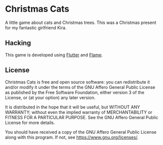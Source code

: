 # Christmas Cats  

A little game about cats and Christmas trees. This was a Christmas present for
my fantastic girlfriend Kira.

## Hacking

This game is developed using [Flutter](https://flutter.dev/) and
[Flame](https://flame-engine.org/).

## License

Christmas Cats is free and open source software: you can redistribute it and/or
modify it under the terms of the GNU Affero General Public License as published
by the Free Software Foundation, either version 3 of the License, or (at your
option) any later version.

It is distributed in the hope that it will be useful, but WITHOUT ANY WARRANTY;
without even the implied warranty of MERCHANTABILITY or FITNESS FOR A PARTICULAR
PURPOSE. See the GNU Affero General Public License for more details.

You should have received a copy of the GNU Affero General Public License along
with this program. If not, see https://www.gnu.org/licenses/.
